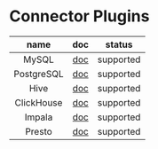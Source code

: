 # Connector Plugins

|    name    |         doc          |  status   |
|:----------:|:--------------------:|:---------:|
|   MySQL    |   [doc](mysql.md)    | supported |
| PostgreSQL | [doc](postgresql.md) | supported |
|    Hive    |    [doc](hive.md)    | supported |
| ClickHouse | [doc](clickhouse.md) | supported |
|   Impala   |   [doc](impala.md)   | supported |
|   Presto   |   [doc](presto.md)   | supported |